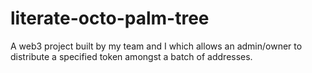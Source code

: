 # literate-octo-palm-tree
A web3 project built by my team and I which allows an admin/owner to distribute a specified token amongst a batch of addresses. 

